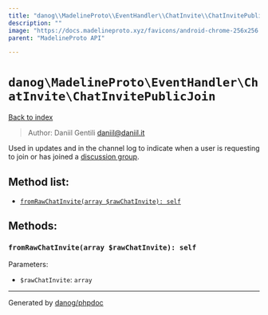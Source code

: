```yaml
---
title: "danog\\MadelineProto\\EventHandler\\ChatInvite\\ChatInvitePublicJoin: Used in updates and in the channel log to indicate when a user is requesting to join or has joined a [discussion group](https://core.telegram.org/api/discussion#requiring-users-to-join-the-group)."
description: ""
image: "https://docs.madelineproto.xyz/favicons/android-chrome-256x256.png"
parent: "MadelineProto API"

---
```

# `danog\MadelineProto\EventHandler\ChatInvite\ChatInvitePublicJoin`
[Back to index](../../../../index.html)

> Author: Daniil Gentili <daniil@daniil.it>  
  

Used in updates and in the channel log to indicate when a user is requesting to join or has joined a [discussion group](https://core.telegram.org/api/discussion#requiring-users-to-join-the-group).  




## Method list:
* [`fromRawChatInvite(array $rawChatInvite): self`](#fromrawchatinvite-array-rawchatinvite-self)

## Methods:
### `fromRawChatInvite(array $rawChatInvite): self`




Parameters:

* `$rawChatInvite`: `array`   



---
Generated by [danog/phpdoc](https://phpdoc.daniil.it)
